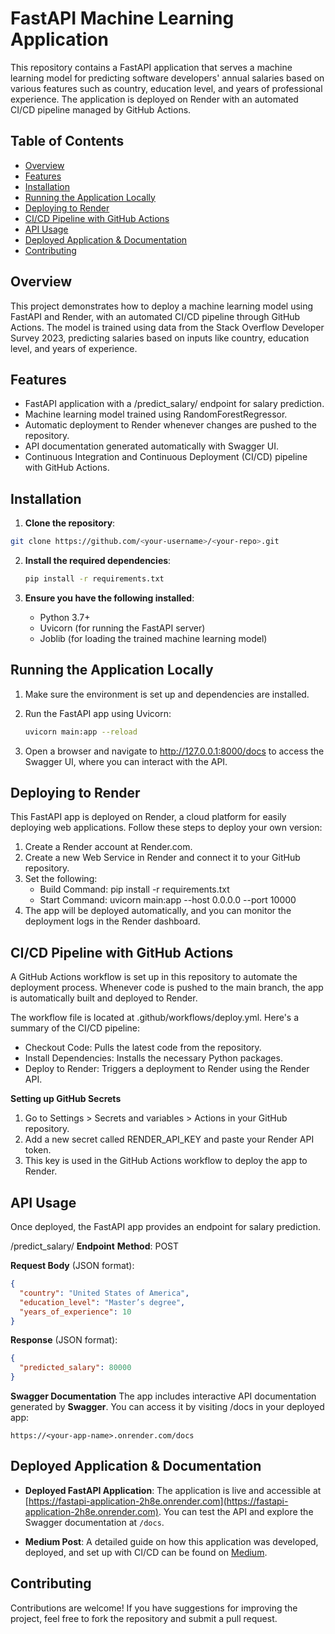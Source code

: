 # FastAPI Machine Learning Application

This repository contains a FastAPI application that serves a machine learning model for predicting software developers' annual salaries based on various features such as country, education level, and years of professional experience. The application is deployed on Render with an automated CI/CD pipeline managed by GitHub Actions.

## Table of Contents

- [Overview](#overview)
- [Features](#features)
- [Installation](#installation)
- [Running the Application Locally](#running-the-application-locally)
- [Deploying to Render](#deploying-to-render)
- [CI/CD Pipeline with GitHub Actions](#cicd-pipeline-with-github-actions)
- [API Usage](#api-usage)
- [Deployed Application & Documentation](#deployed-application--documentation)
- [Contributing](#contributing)

## Overview

This project demonstrates how to deploy a machine learning model using FastAPI and Render, with an automated CI/CD pipeline through GitHub Actions. The model is trained using data from the Stack Overflow Developer Survey 2023, predicting salaries based on inputs like country, education level, and years of experience.

## Features

- FastAPI application with a /predict_salary/ endpoint for salary prediction.
- Machine learning model trained using RandomForestRegressor.
- Automatic deployment to Render whenever changes are pushed to the repository.
- API documentation generated automatically with Swagger UI.
- Continuous Integration and Continuous Deployment (CI/CD) pipeline with GitHub Actions.

 ## Installation

 1. **Clone the repository**:

   ```bash
   git clone https://github.com/<your-username>/<your-repo>.git
````

2. **Install the required dependencies**:

   ```bash
   pip install -r requirements.txt
   ```
3. **Ensure you have the following installed**:
    - Python 3.7+
    - Uvicorn (for running the FastAPI server)
    - Joblib (for loading the trained machine learning model)
      
## Running the Application Locally

1. Make sure the environment is set up and dependencies are installed.
   
2. Run the FastAPI app using Uvicorn:
   ```bash
   uvicorn main:app --reload
   ```

3. Open a browser and navigate to http://127.0.0.1:8000/docs to access the Swagger UI, where you can interact with the API.

## Deploying to Render

This FastAPI app is deployed on Render, a cloud platform for easily deploying web applications. Follow these steps to deploy your own version:

1. Create a Render account at Render.com.
2. Create a new Web Service in Render and connect it to your GitHub repository.
3. Set the following:
   - Build Command: pip install -r requirements.txt
   - Start Command: uvicorn main:app --host 0.0.0.0 --port 10000
4. The app will be deployed automatically, and you can monitor the deployment logs in the Render dashboard.

## CI/CD Pipeline with GitHub Actions

A GitHub Actions workflow is set up in this repository to automate the deployment process. Whenever code is pushed to the main branch, the app is automatically built and deployed to Render.

The workflow file is located at .github/workflows/deploy.yml. Here's a summary of the CI/CD pipeline:

- Checkout Code: Pulls the latest code from the repository.
- Install Dependencies: Installs the necessary Python packages.
- Deploy to Render: Triggers a deployment to Render using the Render API.

**Setting up GitHub Secrets**

1. Go to Settings > Secrets and variables > Actions in your GitHub repository.
2. Add a new secret called RENDER_API_KEY and paste your Render API token.
3. This key is used in the GitHub Actions workflow to deploy the app to Render.

## API Usage

Once deployed, the FastAPI app provides an endpoint for salary prediction.

/predict_salary/ **Endpoint**
**Method**: POST

**Request Body** (JSON format):
```json
{
  "country": "United States of America",
  "education_level": "Master’s degree",
  "years_of_experience": 10
}
```

**Response** (JSON format):
```json
{
  "predicted_salary": 80000
}
```

**Swagger Documentation**
The app includes interactive API documentation generated by **Swagger**. You can access it by visiting /docs in your deployed app:

```arduino
https://<your-app-name>.onrender.com/docs
```

## Deployed Application & Documentation

- **Deployed FastAPI Application**: The application is live and accessible at [https://fastapi-application-2h8e.onrender.com](https://fastapi-application-2h8e.onrender.com). You can test the API and explore the Swagger documentation at `/docs`.
  
- **Medium Post**: A detailed guide on how this application was developed, deployed, and set up with CI/CD can be found on [Medium](https://medium.com/@hashininimeshikamg/how-to-deploy-a-fastapi-machine-learning-application-using-render-for-free-39475177f802).
  

## Contributing
Contributions are welcome! If you have suggestions for improving the project, feel free to fork the repository and submit a pull request.


